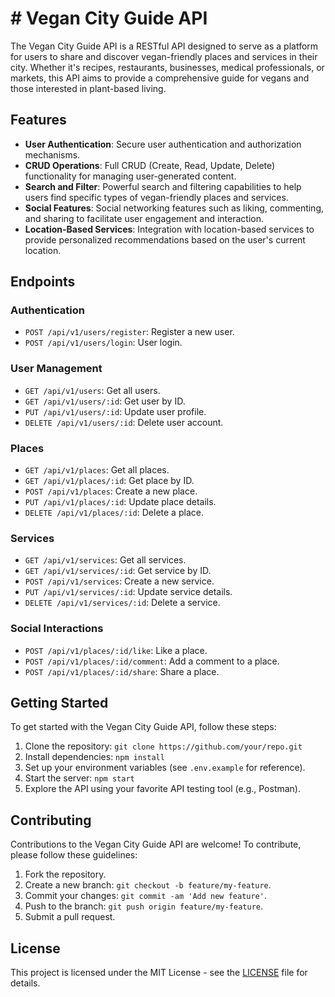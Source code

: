 # # Vegan City Guide API

The Vegan City Guide API is a RESTful API designed to serve as a platform for users to share and discover vegan-friendly places and services in their city. Whether it's recipes, restaurants, businesses, medical professionals, or markets, this API aims to provide a comprehensive guide for vegans and those interested in plant-based living.

## Features

- **User Authentication**: Secure user authentication and authorization mechanisms.
- **CRUD Operations**: Full CRUD (Create, Read, Update, Delete) functionality for managing user-generated content.
- **Search and Filter**: Powerful search and filtering capabilities to help users find specific types of vegan-friendly places and services.
- **Social Features**: Social networking features such as liking, commenting, and sharing to facilitate user engagement and interaction.
- **Location-Based Services**: Integration with location-based services to provide personalized recommendations based on the user's current location.

## Endpoints

### Authentication

- `POST /api/v1/users/register`: Register a new user.
- `POST /api/v1/users/login`: User login.

### User Management

- `GET /api/v1/users`: Get all users.
- `GET /api/v1/users/:id`: Get user by ID.
- `PUT /api/v1/users/:id`: Update user profile.
- `DELETE /api/v1/users/:id`: Delete user account.

### Places

- `GET /api/v1/places`: Get all places.
- `GET /api/v1/places/:id`: Get place by ID.
- `POST /api/v1/places`: Create a new place.
- `PUT /api/v1/places/:id`: Update place details.
- `DELETE /api/v1/places/:id`: Delete a place.

### Services

- `GET /api/v1/services`: Get all services.
- `GET /api/v1/services/:id`: Get service by ID.
- `POST /api/v1/services`: Create a new service.
- `PUT /api/v1/services/:id`: Update service details.
- `DELETE /api/v1/services/:id`: Delete a service.

### Social Interactions

- `POST /api/v1/places/:id/like`: Like a place.
- `POST /api/v1/places/:id/comment`: Add a comment to a place.
- `POST /api/v1/places/:id/share`: Share a place.

## Getting Started

To get started with the Vegan City Guide API, follow these steps:

1. Clone the repository: `git clone https://github.com/your/repo.git`
2. Install dependencies: `npm install`
3. Set up your environment variables (see `.env.example` for reference).
4. Start the server: `npm start`
5. Explore the API using your favorite API testing tool (e.g., Postman).

## Contributing

Contributions to the Vegan City Guide API are welcome! To contribute, please follow these guidelines:

1. Fork the repository.
2. Create a new branch: `git checkout -b feature/my-feature`.
3. Commit your changes: `git commit -am 'Add new feature'`.
4. Push to the branch: `git push origin feature/my-feature`.
5. Submit a pull request.

## License

This project is licensed under the MIT License - see the [LICENSE](LICENSE) file for details.